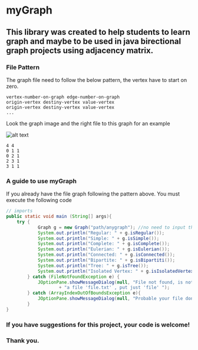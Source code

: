 # myGraph
## This library was created to help students to learn graph and maybe to be used in java birectional graph projects using adjacency matrix.


### File Pattern

The graph file need to follow the below pattern, the vertex have to start on zero.

```
vertex-number-on-graph edge-number-on-graph
origin-vertex destiny-vertex value-vertex
origin-vertex destiny-vertex value-vertex
...
```

Look the graph image and the right file to this graph for an example

![alt text](https://github.com/mateusduraes/myGraph/blob/master/src/myGraph/graph.png)

```
4 4
0 1 1
0 2 1
2 3 1
3 1 1
```

### A guide to use myGraph

If you already have the file graph following the pattern above. You must execute the following code
```java
// imports
public static void main (String[] args){
	try {
			Graph g = new Graph("path/anygraph"); //no need to input the file extension here, is .txt by default on ReadFile constructor
			System.out.println("Regular: " + g.isRegular());
			System.out.println("Simple: " + g.isSimple());
			System.out.println("Complete: " + g.isComplete());
			System.out.println("Eulerian: " + g.isEulerian());
			System.out.println("Connected: " + g.isConnected());
			System.out.println("Bipartite: " + g.isBipartiti());
			System.out.println("Tree: " + g.isTree());
			System.out.println("Isolated Vertex: " + g.isIsolatedVertex());
		} catch (FileNotFoundException e) {
			JOptionPane.showMessageDialog(null, "File not found, is not necessary to put the file extension, if you have"
					+ "a file 'file.txt' , put just 'file' ");
		} catch (ArrayIndexOutOfBoundsException e){
			JOptionPane.showMessageDialog(null, "Probable your file dont follow the pattern to be read, see the pattern in github.com/mateusduraes/mygraph");
		}
}
```

### If you have suggestions for this project, your code is welcome! 
### Thank you.
